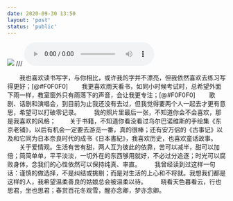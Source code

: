 ```yaml
---
date: 2020-09-30 13:50
layout: 'post'
status: 'public'
---
```

![](https://cdn.pixabay.com/photo/2017/01/28/11/44/take-it-easy-2015200_1280.jpg)
<audio src="https://inz.oss-cn-beijing.aliyuncs.com/Audios/128kbit/%E3%81%8D%E3%81%A3%E3%81%A8%E3%81%BE%E3%81%9F%E3%81%84%E3%81%A4%E3%81%8B.mp3"  autoplay loop></audio>
/// <audio src="https://pan.balmy.life/Cited/Audios/%E3%81%8D%E3%81%A3%E3%81%A8%E3%81%BE%E3%81%9F%E3%81%84%E3%81%A4%E3%81%8B.mp3" loop controls></audio>

&emsp;&emsp;我也喜欢读书写字，与你相比，或许我的字并不漂亮，但我依然喜欢去练习写得更好；[@#F0F0F0]
&emsp;&emsp;我更喜欢雨天看书，如同小时候考试时，总希望外面下雨一样，教室窗外只有雨落下的声音，会让我更专注；[@#F0F0F0]
&emsp;&emsp;歌剧、话剧和演唱会，到目前为止我还没有去过，但我觉得要两个人一起去才更有意思，希望可以打破零记录。
&emsp;&emsp;我的照片里最后一张，不知道你会不会喜欢，那是我喜欢的风格；
&emsp;&emsp;关于书籍，不知道你看没看过乌尔巴诺维斯的手绘集《东京老铺》，以后有机会一定要去游览一番，真的很棒；还有安万侣的《古事记》以及和它同为日本奈良时代的成书《日本書紀》，我喜欢历史，也喜欢童话故事。
&emsp;&emsp;关于爱情观。生活有苦有甜，两人互为彼此的依靠，苦可以减半，甜可以加倍；简简单单，平平淡淡，一切外在的东西够用就好，不必过分追逐；时光可以腐败身体，念我们的心性依然可以保持纯真、率直。
&emsp;&emsp;我曾经读到过这样一句话：谨慎的做选择，不是纠结或挑剔；而是对生活的上心和不将就。我想我们都是这样的人，我希望温柔善良的姑娘总会被温柔以待。
&emsp;&emsp;晓看天色暮看云，行也思君，坐也思君；春赏百花冬观雪，醒亦念卿，梦亦念卿。
